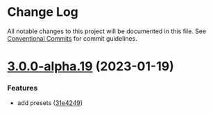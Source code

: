 # Change Log

All notable changes to this project will be documented in this file.
See [Conventional Commits](https://conventionalcommits.org) for commit guidelines.

# [3.0.0-alpha.19](https://github.com/lskjs/babel-preset/compare/v3.0.0-alpha.18...v3.0.0-alpha.19) (2023-01-19)


### Features

* add presets ([31e4249](https://github.com/lskjs/babel-preset/commit/31e424954c43f19435c63e53cbf192bba665e8a5))
